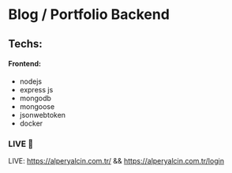 # Blog / Portfolio Backend

## Techs:

#### Frontend:

- nodejs
- express js
- mongodb
- mongoose
- jsonwebtoken
- docker

### LIVE 🔴

LIVE: https://alperyalcin.com.tr/ && https://alperyalcin.com.tr/login